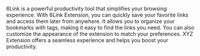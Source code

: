 6Link is a powerful productivity tool that simplifies your browsing experience. With 6Link Extension, you can quickly save your favorite links and access them later from anywhere. It allows you to organize your bookmarks with tags, making it easy to find the links you need. You can also customize the appearance of the extension to match your preferences. XYZ Extension offers a seamless experience and helps you boost your productivity.
